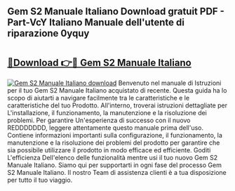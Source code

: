 ## Gem S2 Manuale Italiano Download gratuit PDF - Part-VcY Italiano Manuale dell'utente di riparazione 0yquy

# <h2><a href="http://dfcupm.blite.top/?on=Gem+S2+Manuale+Italiano">🔗Download 👉🔴 Gem S2 Manuale Italiano</a></h2>

[![Gem S2 Manuale Italiano download](https://i.imgur.com/lujVjoI.png)](http://dfcupm.blite.top/?on=Gem+S2+Manuale+Italiano)
Benvenuto nel manuale di Istruzioni per il tuo Gem S2 Manuale Italiano acquistato di recente. Questa guida ha lo scopo di aiutarti a navigare facilmente tra le caratteristiche e le caratteristiche del tuo Prodotto. All'interno, troverai istruzioni dettagliate per L'installazione, il funzionamento, la manutenzione e la risoluzione dei problemi. Per garantire Un'esperienza di successo con il nuovo REDDDDDDD, leggere attentamente questo manuale prima dell'uso. Contiene informazioni importanti sulla configurazione, il funzionamento, la manutenzione e la risoluzione dei problemi del prodotto per garantire che sia possibile utilizzare il prodotto in modo efficace ed efficiente. Goditi L'efficienza Dell'elenco delle funzionalità mentre usi il tuo nuovo Gem S2 Manuale Italiano. Siamo qui per supportarti in ogni fase del processo Gem S2 Manuale Italiano. Il nostro Team di assistenza clienti è a tua disposizione per tutto il tuo viaggio.
